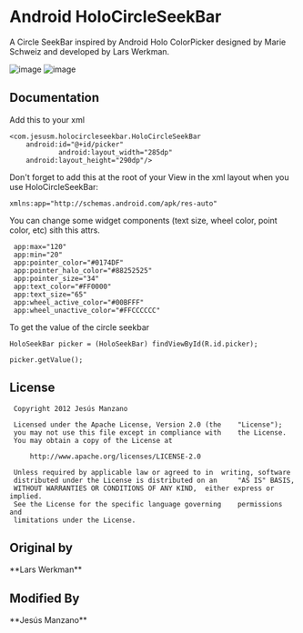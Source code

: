 <h1>Android HoloCircleSeekBar</h1>

A Circle SeekBar inspired by Android Holo ColorPicker designed by Marie Schweiz and developed by Lars Werkman.

![image](https://lh3.googleusercontent.com/-EuIwYqaMhB4/URouyGV0_pI/AAAAAAAAA3s/Fboe1ob5xYg/s512/photo.jpg)
![image](https://lh4.googleusercontent.com/-nNIvt3_fjgE/UP8tiKd-7qI/AAAAAAAAAuY/esuQXaicKsg/s514/scree.png)



<h2>Documentation</h2>
Add this to your xml

	<com.jesusm.holocircleseekbar.HoloCircleSeekBar
        android:id="@+id/picker"
                android:layout_width="285dp"
        android:layout_height="290dp"/>

Don't forget to add this at the root of your View in the xml layout when you use HoloCircleSeekBar:

	xmlns:app="http://schemas.android.com/apk/res-auto"
        
You can change some widget components (text size, wheel color, point color, etc) sith this attrs.
 
 	 app:max="120"
 	 app:min="20"
     app:pointer_color="#0174DF"
     app:pointer_halo_color="#88252525"
     app:pointer_size="34"
     app:text_color="#FF0000"
     app:text_size="65"
     app:wheel_active_color="#00BFFF"
     app:wheel_unactive_color="#FFCCCCCC" 

To get the value of the circle seekbar

	HoloSeekBar picker = (HoloSeekBar) findViewById(R.id.picker);
	
	picker.getValue();
	
<H2>License</H2>
	
 	 Copyright 2012 Jesús Manzano
 	
 	 Licensed under the Apache License, Version 2.0 (the 	"License");
 	 you may not use this file except in compliance with 	the License.
 	 You may obtain a copy of the License at
 	
 	     http://www.apache.org/licenses/LICENSE-2.0
 	
 	 Unless required by applicable law or agreed to in 	writing, software
	 distributed under the License is distributed on an 	"AS IS" BASIS,
 	 WITHOUT WARRANTIES OR CONDITIONS OF ANY KIND, 	either express or implied.
 	 See the License for the specific language governing 	permissions and
 	 limitations under the License.
 	
 	
<h2>Original by</h2>
**Lars Werkman**

<h2>Modified By</h2>
**Jesús Manzano**

